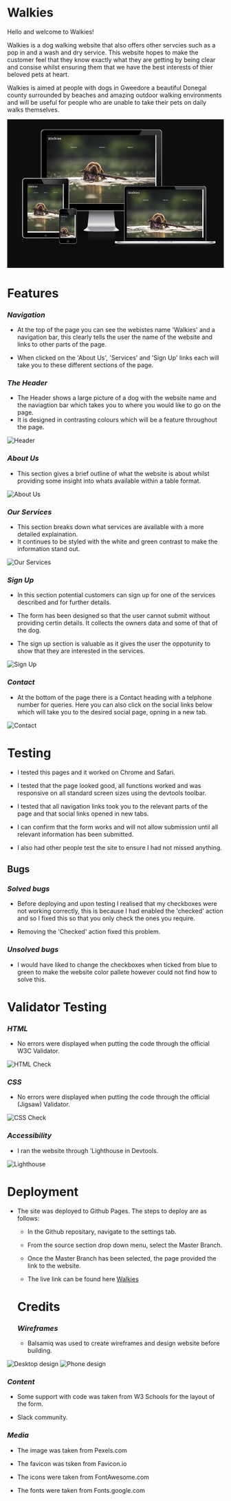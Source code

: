 # Walkies
Hello and welcome to Walkies! 

Walkies is a dog walking website that also offers other servcies such as a pop in and a wash and dry service. This website hopes to make the customer feel that they know exactly what they are getting by being clear and consise whilst ensuring them that we have the best interests of thier beloved pets at heart.

Walkies is aimed at people with dogs in Gweedore a beautiful Donegal county surrounded by beaches and amazing outdoor walking environments and will be useful for people who are unable to take their pets on daily walks themselves.

![Responsiveness](assets/images/responsive.png)
 
# Features

### *Navigation*

- At the top of the page you can see the webistes name 'Walkies' and a navigation bar, this clearly tells the user the name of the website and links to other parts of the page.

- When clicked on the 'About Us', 'Services' and 'Sign Up' links each will take you to these different sections of the page.


### *The Header*

- The Header shows a large picture of a dog with the website name and the naviagtion bar which takes you to where you would like to go on the page. 
- It is designed in contrasting colours which will be a feature throughout the page.

![Header](README-images/landing-page.png)

### *About Us*

- This section gives a brief outline of what the website is about whilst providing some insight into whats available within a table format.

![About Us](README-images/about.png)

### *Our Services*

- This section breaks down what services are available with a more detailed explaination. 
- It continues to be styled with the white and green contrast to make the information stand out.

![Our Services](README-images/services.png)

### *Sign Up*

- In this section potential customers can sign up for one of the services described and for further details.

- The form has been designed so that the user cannot submit without providing certin details. It collects the owners data and some of that of the dog.

- The sign up section is valuable as it gives the user the oppotunity to show that they are interested in the services.

![Sign Up](README-images/signup.png)

### *Contact*

- At the bottom of the page there is a Contact heading with a telphone number for queries. Here you can also click on the social links below which will take you to the desired social page, opning in a new tab.

![Contact](README-images/contact.png)

# Testing

- I tested this pages and it worked on Chrome and Safari.

- I tested that the page looked good, all functions worked and was responsive on all standard screen sizes using the devtools toolbar.

- I tested that all navigation links took you to the relevant parts of the page and that social links opened in new tabs.

- I can confirm that the form works and will not allow submission until all relevant information has been submitted.

- I also had other people test the site to ensure I had not missed anything.

## Bugs

### *Solved bugs*

- Before deploying and upon testing I realised that my checkboxes were not working correctly, this is because I had enabled the 'checked' action and so I fixed this so that you only check the ones you require.

- Removing the 'Checked' action fixed this problem.

### *Unsolved bugs*

- I would have liked to change the checkboxes when ticked from blue to green to make the website color pallete however could not find how to solve this.

# Validator Testing

### *HTML*

- No errors were displayed when putting the code through the official W3C Validator.

![HTML Check](README-images/HTML-validator.png)

### *CSS*

- No errors were displayed when putting the code through the official (Jigsaw) Validator.

![CSS Check](README-images/CSS-validator.png)

### *Accessibility*

- I ran the website through 'Lighthouse in Devtools.

 ![Lighthouse](README-images/lighthouse.png)

 # Deployment

- The site was deployed to Github Pages. The steps to deploy are as follows:
 
  - In the Github repositary, navigate to the settings tab.

  - From the source section drop down menu, select the Master Branch.

  - Once the Master Branch has been selected, the page provided the link to the website.

  - The live link can be found here [Walkies](https://developerdunne.github.io/Walkies)

  # Credits

  ### *Wireframes*
  - Balsamiq was used to create wireframes and design website before building.

![Desktop design](README-images/wireframes1.png)
![Phone design](README-images/wireframes2.png)

### *Content*

  - Some support with code was taken from W3 Schools for the layout of the form.

  - Slack community.

### *Media*

  - The image was taken from Pexels.com

  - The favicon was tsken from Favicon.io

  - The icons were taken from FontAwesome.com

  - The fonts were taken from Fonts.google.com

